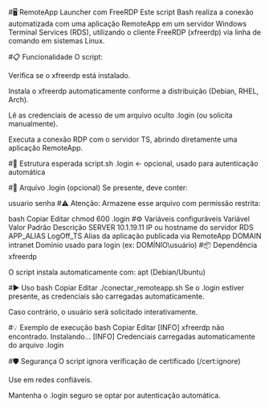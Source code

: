 #🖥️ RemoteApp Launcher com FreeRDP
Este script Bash realiza a conexão automatizada com uma aplicação RemoteApp em um servidor Windows Terminal Services (RDS), utilizando o cliente FreeRDP (xfreerdp) via linha de comando em sistemas Linux.

#📋 Funcionalidade
O script:

Verifica se o xfreerdp está instalado.

Instala o xfreerdp automaticamente conforme a distribuição (Debian, RHEL, Arch).

Lê as credenciais de acesso de um arquivo oculto .login (ou solicita manualmente).

Executa a conexão RDP com o servidor TS, abrindo diretamente uma aplicação RemoteApp.

#📁 Estrutura esperada
script.sh
.login       ← opcional, usado para autenticação automática

#🔐 Arquivo .login (opcional)
Se presente, deve conter:

usuario
senha
#⚠️ Atenção: Armazene esse arquivo com permissão restrita:

bash
Copiar
Editar
chmod 600 .login
#⚙️ Variáveis configuráveis
Variável	Valor Padrão	Descrição
SERVER	10.1.19.11	IP ou hostname do servidor RDS
APP_ALIAS	LogOff_TS	Alias da aplicação publicada via RemoteApp
DOMAIN	intranet	Domínio usado para login (ex: DOMÍNIO\usuário)
#📦 Dependência
xfreerdp

O script instala automaticamente com:
apt (Debian/Ubuntu)

#▶️ Uso
bash
Copiar
Editar
./conectar_remoteapp.sh
Se o .login estiver presente, as credenciais são carregadas automaticamente.

Caso contrário, o usuário será solicitado interativamente.

#💡 Exemplo de execução
bash
Copiar
Editar
[INFO] xfreerdp não encontrado. Instalando...
[INFO] Credenciais carregadas automaticamente do arquivo .login

#🛡️ Segurança
O script ignora verificação de certificado (/cert:ignore)

Use em redes confiáveis.

Mantenha o .login seguro se optar por autenticação automática.

